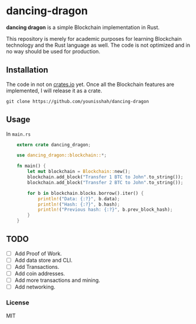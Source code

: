 # dancing-dragon

**dancing dragon** is a simple Blockchain implementation in Rust.

This repository is merely for academic purposes for learning Blockchain technology and the Rust language as well.
The code is not optimized and in no way should be used for production.

## Installation

The code in not on [crates.io](https://crates.io) yet. Once all the Blockchain features are implemented, I will release it as a crate.

```text
git clone https://github.com/younisshah/dancing-dragon
```

## Usage

In ```main.rs```

```rust
    extern crate dancing_dragon;

    use dancing_dragon::blockchain::*;

    fn main() {
        let mut blockchain = Blockchain::new();
        blockchain.add_block("Transfer 1 BTC to John".to_string());
        blockchain.add_block("Transfer 2 BTC to John".to_string());

        for b in blockchain.blocks.borrow().iter() {
            println!("Data: {:?}", b.data);
            println!("Hash: {:?}", b.hash);
            println!("Previous hash: {:?}", b.prev_block_hash);
        }
    }
```

## TODO

- [ ] Add Proof of Work.
- [ ] Add data store and CLI.
- [ ] Add Transactions.
- [ ] Add coin addresses.
- [ ] Add more transactions and mining.
- [ ] Add networking.

### License
MIT
